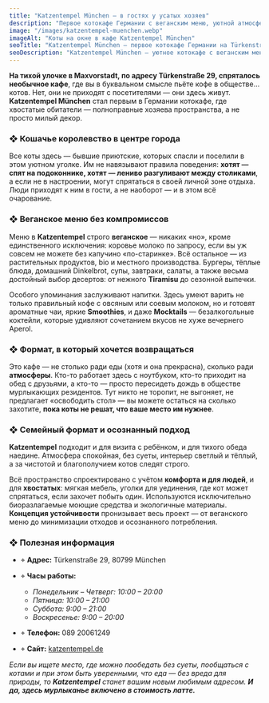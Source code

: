 ```yaml
---
title: "Katzentempel München — в гостях у усатых хозяев"
description: "Первое котокафе Германии с веганским меню, уютной атмосферой и бывшими приютскими котами. Идеальное место для любителей кошек в Мюнхене."
image: "/images/katzentempel-muenchen.webp"
imageAlt: "Коты на окне в кафе Katzentempel München"
seoTitle: "Katzentempel München — первое котокафе Германии на Türkenstraße"
seoDescription: "Katzentempel München — уютное котокафе с веганским меню, бывшими приютскими котами и спокойной атмосферой в Maxvorstadt. Адрес, часы работы и меню."
---
```



**На тихой улочке в Maxvorstadt, по адресу Türkenstraße 29, спряталось необычное кафе**, где вы в буквальном смысле пьёте кофе в обществе… котов. Нет, они не приходят с посетителями — они здесь живут. **Katzentempel München** стал первым в Германии котокафе, где хвостатые обитатели — полноправные хозяева пространства, а не просто милый декор.

### ❖ Кошачье королевство в центре города

Все коты здесь — бывшие приютские, которых спасли и поселили в этом уютном уголке. Им не навязывают правила поведения: **хотят — спят на подоконнике, хотят — лениво разгуливают между столиками**, а если не в настроении, могут спрятаться в своей личной зоне отдыха. Люди приходят к ним в гости, а не наоборот — и в этом всё очарование.

### ❖ Веганское меню без компромиссов

Меню в **Katzentempel** строго **веганское** — никаких «но», кроме единственного исключения: коровье молоко по запросу, если вы уж совсем не можете без капучино «по-старинке». Всё остальное — из растительных продуктов, bio и местного производства. Бургеры, тёплые блюда, домашний Dinkelbrot, супы, завтраки, салаты, а также весьма достойный выбор десертов: от нежного **Tiramisu** до сезонной выпечки.

Особого упоминания заслуживают напитки. Здесь умеют варить не только правильный кофе с овсяным или соевым молоком, но и готовят ароматные чаи, яркие **Smoothies**, и даже **Mocktails** — безалкогольные коктейли, которые удивляют сочетанием вкусов не хуже вечернего Aperol.

### ❖ Формат, в который хочется возвращаться

Это кафе — не столько ради еды (хотя и она прекрасна), сколько ради **атмосферы**. Кто-то работает здесь с ноутбуком, кто-то приходит на обед с друзьями, а кто-то — просто пересидеть дождь в обществе мурлыкающих резидентов. Тут никто не торопит, не выгоняет, не предлагает «освободить стол» — вы можете остаться на сколько захотите, **пока коты не решат, что ваше место им нужнее**.

### ❖ Семейный формат и осознанный подход

**Katzentempel** подходит и для визита с ребёнком, и для тихого обеда наедине. Атмосфера спокойная, без суеты, интерьер светлый и тёплый, а за чистотой и благополучием котов следят строго. 

Всё пространство спроектировано с учётом **комфорта и для людей**, и для **хвостатых**: мягкая мебель, уголки для уединения, где кот может спрятаться, если захочет побыть один. Используются исключительно биоразлагаемые моющие средства и экологичные материалы. **Концепция устойчивости** пронизывает весь проект — от веганского меню до минимизации отходов и осознанного потребления.


### ❖ Полезная информация

- ⌖ **Адрес:** Türkenstraße 29, 80799 München  
- ⌖ **Часы работы:**  
  - _Понедельник – Четверг: 10:00 – 20:00_  
  - _Пятница: 10:00 – 21:00_  
  - _Суббота: 9:00 – 21:00_  
  - _Воскресенье: 9:00 – 20:00_  

- ⌖ **Телефон:** 089 20061249  
- ⌖ **Сайт:** [katzentempel.de](https://katzentempel.de)

_Если вы ищете место, где можно пообедать без суеты, пообщаться с котами и при этом быть уверенными, что еда — без вреда для природы, то **Katzentempel** станет вашим новым любимым адресом. **И да, здесь мурлыканье включено в стоимость латте.**_

